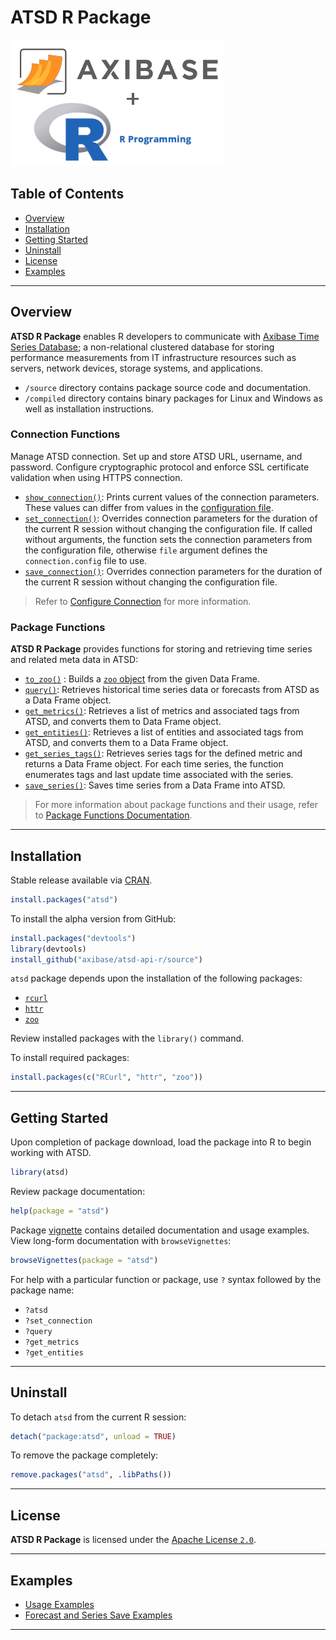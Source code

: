 # ATSD R Package

![](./images/axibase-and-r.png)

## Table of Contents

* [Overview](#overview)
* [Installation](#installation)
* [Getting Started](#getting-started)
* [Uninstall](#Uninstallation)
* [License](#license)
* [Examples](#examples)

---

## Overview

**ATSD R Package** enables R developers to communicate with  [Axibase Time Series Database](https://axibase.com/docs/atsd/); a non-relational clustered database for storing performance measurements from IT infrastructure resources such as servers, network devices, storage systems, and applications.

* `/source` directory contains package source code and documentation.
* `/compiled` directory contains binary packages for Linux and Windows as well as installation instructions.

### Connection Functions

Manage ATSD connection. Set up and store ATSD URL, username, and password. Configure cryptographic protocol and enforce SSL certificate validation when using HTTPS connection.

* [`show_connection()`](atsd_package.md#show_connection()): Prints current values of the connection parameters. These values can differ from values in the [configuration file](./source/inst/connection.config).
* [`set_connection()`](atsd_package.md#set_connection()): Overrides connection parameters for the duration of the current R session without changing the configuration file. If called without arguments, the function sets the connection parameters from the configuration file, otherwise `file` argument defines the `connection.config` file to use.
* [`save_connection()`](atsd_package.md#save_connection()): Overrides connection parameters for the duration of the current R session without changing the configuration file.

> Refer to [Configure Connection](atsd_package.md#configure-connection) for more information.

### Package Functions

**ATSD R Package** provides functions for storing and retrieving time series and related meta data in ATSD:

* [`to_zoo()`](atsd_package.md#to_zoo()) : Builds a [`zoo` object](http://cran.r-project.org/web/packages/zoo/index.html) from the given Data Frame.
* [`query()`](atsd_package.md#query()): Retrieves historical time series data or forecasts from ATSD as a Data Frame object.
* [`get_metrics()`](atsd_package.md#get_metrics()): Retrieves a list of metrics and associated tags from ATSD, and converts them to Data Frame object.
* [`get_entities()`](atsd_package.md#get_entities()): Retrieves a list of entities and associated tags from ATSD, and converts them to a Data Frame object.
* [`get_series_tags()`](atsd_package.md#get_series_tags()): Retrieves series tags for the defined metric and returns a Data Frame object. For each time series, the function enumerates tags and last update time associated with the series.
* [`save_series()`](atsd_package.md#save_series()): Saves time series from a Data Frame into ATSD.

> For more information about package functions and their usage, refer to [Package Functions Documentation](atsd_package.md#functions).

---

## Installation

Stable release available via [CRAN](http://cran.r-project.org/web/packages/atsd/index.html).

```r
install.packages("atsd")
```

To install the alpha version from GitHub:

```r
install.packages("devtools")
library(devtools)
install_github("axibase/atsd-api-r/source")
```

`atsd` package depends upon the installation of the following packages:

* [`rcurl`](https://cran.r-project.org/web/packages/RCurl/index.html)
* [`httr`](https://cran.r-project.org/web/packages/httr/index.html)
* [`zoo`](https://cran.r-project.org/web/packages/zoo/index.html)

Review installed packages with the `library()` command.

To install required packages:

```r
install.packages(c("RCurl", "httr", "zoo"))
```

---

## Getting Started

Upon completion of package download, load the package into R to begin working with ATSD.

```r
library(atsd)
```

Review package documentation:

```r
help(package = "atsd")
```

Package [vignette](http://r-pkgs.had.co.nz/vignettes.html) contains detailed documentation and usage examples. View long-form documentation with `browseVignettes`:

```r
browseVignettes(package = "atsd")
```

For help with a particular function or package, use `?` syntax followed by the package name:

* `?atsd`
* `?set_connection`
* `?query`
* `?get_metrics`
* `?get_entities`

---

## Uninstall

To detach `atsd` from the current R session:

```r
detach("package:atsd", unload = TRUE)
```

To remove the package completely:

```r
remove.packages("atsd", .libPaths())
```

---

## License

**ATSD R Package** is licensed under the
[Apache License `2.0`](http://www.apache.org/licenses/LICENSE-2.0).

---

## Examples

* [Usage Examples](usage_example.md)
* [Forecast and Series Save Examples](forecast_and_save_series_example.md)

---
